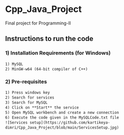 # Cpp_Java_Project
Final project for Programming-II

## Instructions to run the code

### 1) Installation Requirements (for Windows)
    1) MySQL
    2) MinGW-w64 (64-bit compiler of C++)

### 2) Pre-requisites
    1) Press windows key
    2) Search for services
    3) Search for MySQL
    4) Click on **Start** the service
    5) Open MySQL workbench and create a new connection
    6) Execute the code given in the MySQLCode.txt file
    ![Services setup](https://github.com/kartikeya-dimri/Cpp_Java_Project/blob/main/ServicesSetup.jpg)
    
    



